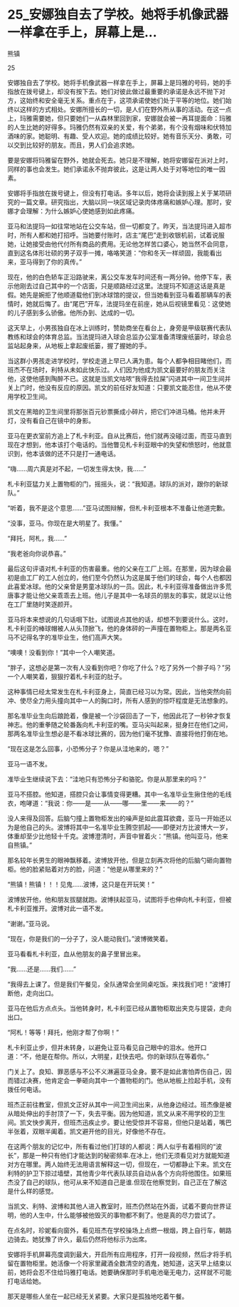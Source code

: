 # 25_安娜独自去了学校。她将手机像武器一样拿在手上，屏幕上是...

熊镇

25

安娜独自去了学校。她将手机像武器一样拿在手上，屏幕上是玛雅的号码，她的手指放在拨号键上，却没有按下去。她们对彼此做过最重要的承诺是永远不抛下对方，这始终和安全毫无关系。重点在于，这项承诺使她们处于平等的地位。她们始终以这样的方式相处。安娜所擅长的一切，是人们在野外所从事的活动。在这一点上，玛雅需要她，但只要她们一从森林里回到家，安娜就会被一再耳提面命：玛雅的人生比她的好得多。玛雅仍然有双亲的关爱，有个弟弟，有个没有烟味和伏特加酒味的家。她聪明、有趣、受人欢迎。她的成绩比较好。她有音乐天分、勇敢，可以交到比较好的朋友。而且，男人们会追求她。

要是安娜将玛雅留在野外，她就会死去。她只是不理解，她将安娜留在派对上时，同样的事也会发生。她们承诺永不抛弃彼此，这是让两人处于对等地位的唯一因素。

安娜将手指放在拨号键上，但没有打电话。多年以后，她将会读到报上关于某项研究的一篇文章。研究指出，大脑以同一块区域记录肉体疼痛和嫉妒心理。那时，安娜才会理解：为什么嫉妒心使她感到如此疼痛。

亚马和法提玛一如往常地站在公交车站，但一切都变了。昨天，当法提玛进入超市时，所有人都和她打招呼。当她要付账时，店主“尾巴”走到收银机前，试着说服她，让她接受由他代付所有商品的费用。无论他怎样苦口婆心，她当然不会同意，直到这名体形壮硕的男子双手一摊，咯咯笑道：“你和冬天一样顽固，我能看出来，亚马得到了你的真传。”

现在，他的白色轿车正沿路驶来，离公交车发车时间还有一两分钟。他停下车，表示他刚去过自己其中的一个店面，只是顺路经过这里。法提玛不知道这话是真是假。她先是婉拒了他顺道载他们到冰球馆的提议，但当她看到亚马看着那辆车的表情时，她就后悔了。由“尾巴”开车，法提玛坐在前座，她从后视镜里看见：这使她的儿子感到多么骄傲。他所办到、达成的一切。

这天早上，小男孩独自在冰上训练时，赞助商坐在看台上，身旁是甲级联赛代表队教练和球会的体育总监。当法提玛进入球会总监办公室准备清理废纸篓时，球会总监站起身来，从地板上拿起废纸篓，握了握她的手。

当这群小男孩走进学校时，学校走道上早已人满为患。每个人都争相目睹他们，而班杰不在场时，利特从未如此快乐过。人们因为他成为凯文最要好的朋友而关注他，这使他感到陶醉不已。这就是当凯文咕哝“我得去拉屎”闪进其中一间卫生间并关上门时，他没有反应的原因。凯文的前任好友知道：只要凯文能忍住，他从不使用学校卫生间。

凯文在黑暗的卫生间里将那张百元钞票撕成小碎片，把它们冲进马桶。他并未开灯，没有看自己在镜中的身影。

亚马在更衣室前方追上了札卡利亚。自从比赛后，他们就再没碰过面，而亚马直到现在才想到，他本该打个电话的。当他瞥见札卡利亚眼中的失望和愤怒时，他就意识到，他本该做的还不只是打一通电话。

“嗨……周六真是对不起，一切发生得太快，我……”

札卡利亚猛力关上置物柜的门，摇摇头，说：“我知道。球队的派对，跟你的新球队。”

“听着，我不是这个意思……”亚马试图辩解，但札卡利亚根本不准备让他道完歉。

“没事，亚马。你现在是大明星了。我懂。”

“拜托，阿札，我……”

“我老爸向你说恭喜。”

最后这句评语对札卡利亚的伤害最重。他的父亲在工厂上班。在那里，因为球会最初是由工厂的工人创立的，他们至今仍然认为这是属于他们的球会，每个人也都因此喜爱冰球。他的父亲曾是男童冰球队的一员。因此，札卡利亚得准备做出许多荒唐事才能让他父亲乖乖去上班。他儿子是其中一名球员的朋友的事实，就足以让他在工厂里随时笑逐颜开。

亚马将本来想说的几句话咽下肚，试图说点其他的话，却想不到要说什么。这时，札卡利亚的棒球帽被人从头顶掀飞，他的身体砰的一声撞在置物柜上。那是两名亚马不记得名字的准毕业生，他们高声大笑。

“噢噢！没看到你！”其中一个人嘲笑道。

“胖子，这想必是第一次有人没看到你吧？你吃了什么？吃了另外一个胖子吗？”另一个人嘲笑着，狠狠拧着札卡利亚的肚子。

这种事情已经太常发生在札卡利亚身上，简直已经习以为常。因此，当他突然向前冲、使尽全力用头撞向其中一人的胸口时，所有人感到的惊吓程度是无法想象的。

那名准毕业生向后踉跄着，像是被一个沙袋回击了一下，他因此花了一秒钟才恢复神志。他的重拳随之轮番轰向札卡利亚的嘴。亚马尖叫起来，挺身拦在他们之间，那两名准毕业生想必是不看冰球比赛的，因为他们毫不犹豫、直接将他打倒在地。

“现在这是怎么回事，小恐怖分子？你是从洼地来的，嗯？”

亚马一语不发。

准毕业生继续说下去：“洼地只有恐怖分子和骆驼。你是从那里来的吗？”

亚马不搭腔。他知道，搭腔只会让事情变得更糟。其中一名准毕业生揪住他的毛线衣，咆哮道：“我说：你——是——从——哪——里——来——的？”

没人来得及回答。后脑勺撞上置物柜发出的噪声是如此震耳欲聋，亚马一开始还以为是他自己的头。波博将其中一名准毕业生腾空抓起——即便对方比波博大一岁，体重却至少比他轻十千克。波博澄清时，声音中冒着火：“熊镇。他叫亚马，他来自熊镇。”

那名较年长男生的眼神飘移着。波博放开他，但是立刻再次将他的后脑勺砸向置物柜。他的脸紧贴着对方的脸，问道：“他是从哪里来的？”

“熊镇！熊镇！！！见鬼……波博，这只是在开玩笑！”

波博放开他，他和朋友拔腿就跑。波博扶起亚马，试图将手也伸向札卡利亚，但被札卡利亚推开。波博对此一语不发。

“谢谢。”亚马说。

“现在，你是我们的一分子了，没人能动我们。”波博微笑着。

亚马看看札卡利亚，血从他朋友的鼻子里冒出来。

“我……还是……我们……”

“我得去上课了。但是我们午餐见，全队通常会坐同桌吃饭。来找我们吧！”波博打断他，走向出口。

亚马在他后方点点头。当他转身时，札卡利亚已经从置物柜取出夹克与提袋，走向出口。

“阿札！等等！拜托，他刚才帮了你啊！”

札卡利亚止步，但并未转身，以避免让亚马看见自己眼中的泪水。他开口道：“不，他是在帮你。所以，大明星，赶快去吧。你的新球队在等着你。”

门关上了。良知、罪恶感与不公不义淋遍亚马全身。要不是如此害怕弄伤自己，因而错过决赛，他肯定会一拳砸向其中一个置物柜的门。他从地板上捡起手机，没有拨任何电话。

班杰正前往教室，但凯文正好从其中一间卫生间出来，从他身边经过。班杰像是被从暗处伸出的手肘顶了一下，失去平衡。因为他知道，凯文从来不用学校的卫生间。凯文快步离开，但班杰迅疾止步。要让他受惊并不容易，但他只是站着，嘴巴半张着，双眼半阖着。凯文避开他的目光，好像他不存在。

在这两个朋友的记忆中，所有看过他们打球的人都说：两人似乎有着相同的“波长”，那是一种只有他们才能达到的秘密频率.在冰上，他们无须看见对方就能知道对方在哪里。两人始终无法用语言解释这一切，但现在，一切都静止下来。凯文在利特的护卫下掠过墙壁，其他青少年代表队球员自动从各个方向将他围住。如果班杰没了自己的球队，他可从来不知道自己是谁.但现在他察觉到，自己正在了解这是什么样的感觉。

当凯文、利特、波博和其他人进入教室时，班杰仍然站在外面，试着不要向世界证明，他的人生中，什么能够被他毁灭的事物都不剩了。他是真的尽力尝试了。

在点名时，珍妮看向窗外，看见班杰在学校操场上点燃一根烟，跨上自行车，朝路边骑去。她犹豫了许久，最后仍然将他标示为出席。

安娜将手机屏幕亮度调到最大，开启所有应用程序，打开一段视频，然后才将手机留在置物柜里。她活像一个将家里藏酒全数清空的酒鬼，她知道，这天早上结束以前，她将会忍不住给玛雅打电话。她要确保那时手机电池毫无电力，这样就不可能打电话给她。

那天是哪些人坐在一起已经无关紧要。大家只是孤独地吃着午餐。